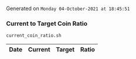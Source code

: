 Generated on `Monday 04-October-2021 at 18:45:51`

### Current to Target Coin Ratio
`current_coin_ratio.sh`

Date|Current|Target|Ratio
---|---|---|---
